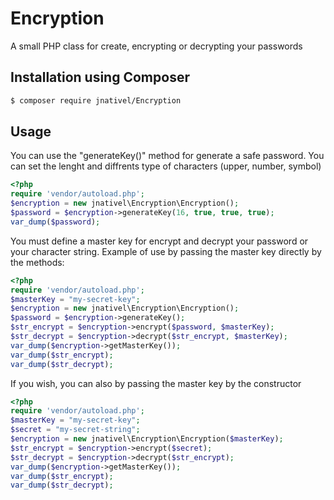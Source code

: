 # Encryption

A small PHP class for create, encrypting or decrypting your passwords

## Installation using Composer

```bash
$ composer require jnativel/Encryption
```

## Usage

You can use the "generateKey()" method for generate a safe password.
You can set the lenght and diffrents type of characters (upper, number, symbol)
```php
<?php
require 'vendor/autoload.php';
$encryption = new jnativel\Encryption\Encryption();
$password = $encryption->generateKey(16, true, true, true);
var_dump($password);
```

You must define a master key for encrypt and decrypt your password or your character string. 
Example of use by passing the master key directly by the methods:

```php
<?php
require 'vendor/autoload.php';
$masterKey = "my-secret-key";
$encryption = new jnativel\Encryption\Encryption();
$password = $encryption->generateKey();
$str_encrypt = $encryption->encrypt($password, $masterKey);
$str_decrypt = $encryption->decrypt($str_encrypt, $masterKey);
var_dump($encryption->getMasterKey());
var_dump($str_encrypt);
var_dump($str_decrypt);
```

If you wish, you can also by passing the master key by the constructor

```php
<?php
require 'vendor/autoload.php';
$masterKey = "my-secret-key";
$secret = "my-secret-string";
$encryption = new jnativel\Encryption\Encryption($masterKey);
$str_encrypt = $encryption->encrypt($secret);
$str_decrypt = $encryption->decrypt($str_encrypt);
var_dump($encryption->getMasterKey());
var_dump($str_encrypt);
var_dump($str_decrypt);
```